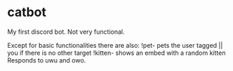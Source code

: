 # catbot
My first discord bot. Not very functional.

Except for basic functionalities there are also:
!pet- pets the user tagged || you if there is no other target
!kitten- shows an embed with a random kitten
Responds to uwu and owo.
